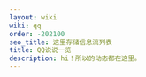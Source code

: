 ```yaml
---
layout: wiki
wiki: qq
order: -202100
seo_title: 这里存储信息流列表
title: QQ说说一览
description: hi！所以的动态都在这里。
---
```

